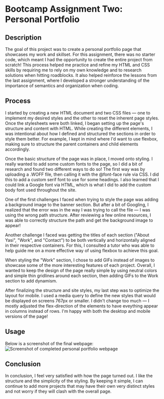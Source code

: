 # Bootcamp Assignment Two: Personal Portfolio
## Description
The goal of this project was to create a personal portfolio page that showcases my work and skillset. For this assignment, there was no starter code, which meant I had the opportunity to create the entire project from scratch! This process helped me practice and refine my HTML and CSS skills by requiring me to rely on my own knowledge and to research solutions when hitting roadblocks. It also helped reinforce the lessons from the last assignment, where I developed a stronger understanding of the importance of semantics and organization when coding.

## Process
I started by creating a new HTML document and two CSS files — one to implement my desired styles and the other to reset the inherent page styles. Once the stylesheets were both linked, I began setting up the page's structure and content with HTML. While creating the different elements, I was intentional about how I defined and structured the sections in order to style them better. For example, I kept in mind where I'd want to use flexbox, making sure to structure the parent containers and child elements accordingly. 

Once the basic structure of the page was in place, I moved onto styling. I really wanted to add some custom fonts to the page, so I did a bit of research and found two different ways to do so! The first way was by uploading a .WOFF file, then calling it with the @font-face rule via CSS. I did this to add a custom serif font to use for some headings. I also learned that I could link a Google font via HTML, which is what I did to add the custom body font used throughout the site. 

One of the first challenges I faced when trying to style the page was adding a background image to the banner section. But after a bit of Googling, I realized that the error was in the way I was trying to call the file — I was using the wrong path structure. After reviewing a few online resources, I was able to correctly structure the path and get the background image to appear! 

Another challenge I faced was getting the titles of each section ("About Yasi", "Work", and "Contact") to be both vertically and horizontally aligned in their respective containers. For this, I consulted a tutor who was able to help guide me on a more effective way of using flexbox to achieve this goal. 

When styling the "Work" section, I chose to add GIFs instead of images to showcase some of the more interesting features of each project. Overall, I wanted to keep the design of the page really simple by using neutral colors and simple thin gridlines around each section, then adding GIFs to the Work section to add dynamism. 

After finalizing the structure and site styles, my last step was to optimize the layout for mobile. I used a media query to define the new styles that would be displayed on screens 767px or smaller. I didn't change too much  — I mostly adjusted the flex-direction of the elements to have eveything appear in columns instead of rows. I'm happy with both the desktop and mobile versions of the page!

## Usage
Below is a screenshot of the final webpage: 
    ![Screenshot of completed personal portfolio webpage](assets/images/screenshot.png)


## Conclusion
In conclusion, I feel very satisfied with how the page turned out. I like the structure and the simplicity of the styling. By keeping it simple, I can continue to add more projects that may have their own very distinct styles and not worry if they will clash with the overall page. 